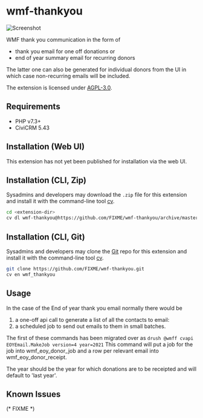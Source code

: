 # wmf-thankyou

![Screenshot](/images/screenshot.png)

WMF thank you communication in the form of
- thank you email for one off donations or
- end of year summary email for recurring donors

The latter one can also be generated for individual donors from the UI
in which case non-recurring emails will be included.

The extension is licensed under [AGPL-3.0](LICENSE.txt).

## Requirements

* PHP v7.3+
* CiviCRM 5.43

## Installation (Web UI)

This extension has not yet been published for installation via the web UI.

## Installation (CLI, Zip)

Sysadmins and developers may download the `.zip` file for this extension and
install it with the command-line tool [cv](https://github.com/civicrm/cv).

```bash
cd <extension-dir>
cv dl wmf-thankyou@https://github.com/FIXME/wmf-thankyou/archive/master.zip
```

## Installation (CLI, Git)

Sysadmins and developers may clone the [Git](https://en.wikipedia.org/wiki/Git) repo for this extension and
install it with the command-line tool [cv](https://github.com/civicrm/cv).

```bash
git clone https://github.com/FIXME/wmf-thankyou.git
cv en wmf_thankyou
```

## Usage

In the case of the End of year thank you email normally there would be
1) a one-off api call to generate a list of all the contacts to email:
2) a scheduled job to send out emails to them in small batches.

The first of these commands has been migrated over as
`drush @wmff cvapi EOYEmail.MakeJob version=4 year=2021`
This command will put a job for the job into wmf_eoy_donor_job
and a row per relevant email into wmf_eoy_donor_receipt.

The year should be the year for which donations are to be receipted
and will default to 'last year'.

## Known Issues

(* FIXME *)
